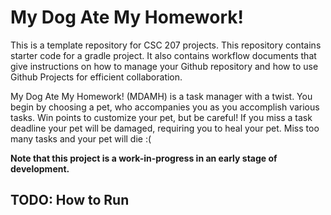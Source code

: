# My Dog Ate My Homework!

This is a template repository for CSC 207 projects.
This repository contains starter code for a gradle project.
It also contains workflow documents that give instructions on how to manage your Github repository and how to use Github Projects for efficient collaboration.

My Dog Ate My Homework! (MDAMH) is a task manager with a twist. You begin by choosing a pet, who accompanies you as you accomplish various tasks. Win points to customize your pet, but be careful! If you miss a task deadline your pet will be damaged, requiring you to heal your pet. Miss too many tasks and your pet will die :(

**Note that this project is a work-in-progress in an early stage of development.**

## TODO: How to Run
